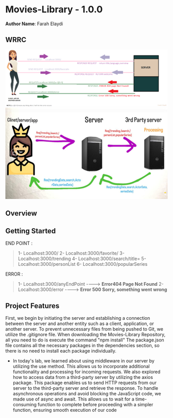 
# Movies-Library - 1.0.0

**Author Name**: Farah Elaydi

## WRRC
![wrrcImage](./img/wrrc.png)
![3rdParty](./img/3rd.jpg)

## Overview

## Getting Started
END POINT : 
> 1-  Localhost:3000/
> 2-  Localhost:3000/favorite/
> 3-  Localhost:3000/trending
> 4-  Localhost:3000/search/title=
> 5-  Localhost:3000/personList
> 6-  Localhost:3000/popularSeries

ERROR : 
> 1-  Localhost:3000/anyEndPoint  ----> **Error404 Page Not Found**
> 2- Localhost:3000/error    ---->  **Error 500 Sorry, something went wrong**

## Project Features
First, we begin by initiating the server and establishing a connection between the server and another entity such as a client, application, or another server. To prevent unnecessary files from being pushed to Git, we utilize the .gitignore file. When downloading the Movies-Library Repository, all you need to do is execute the command "npm install" The package.json file contains all the necessary packages in the dependencies section, so there is no need to install each package individually.

- In today's lab, we learned about using middleware in our server by utilizing the use method. This allows us to incorporate additional functionality and processing for incoming requests. We also explored how to access data from a third-party server by utilizing the axios package. This package enables us to send HTTP requests from our server to the third-party server and retrieve the response. To handle asynchronous operations and avoid blocking the JavaScript code, we made use of async and await. This allows us to wait for a time-consuming function to complete before proceeding with a simpler function, ensuring smooth execution of our code